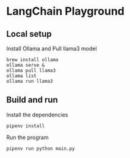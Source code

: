 # LangChain Playground

## Local setup

Install Ollama and Pull llama3 model

```shell
brew install ollama
ollama serve &
ollama pull llama3
ollama list
ollama run llama3
```

## Build and run

Install the dependencies

```shell
pipenv install
```
Run the program
```shell
pipenv run python main.py

```